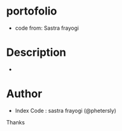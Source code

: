 # portofolio 
- code from: Sastra frayogi 


# Description
-
# Author
- Index Code : sastra frayogi (@phetersly)

Thanks 
